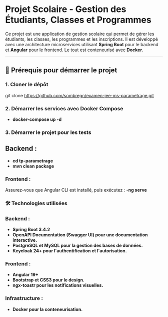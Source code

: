 # Projet Scolaire - Gestion des Étudiants, Classes et Programmes

Ce projet est une application de gestion scolaire qui permet de gérer les étudiants, les classes, les programmes et les inscriptions. Il est développé avec une architecture microservices utilisant **Spring Boot** pour le backend et **Angular** pour le frontend. Le tout est conteneurisé avec **Docker**.

---

## 🚀 Prérequis pour démarrer le projet

### 1. Cloner le dépôt
git clone https://github.com/sombregn/examen-jee-ms-parametrage.git

### 2. Démarrer les services avec Docker Compose
- **docker-compose up -d**

### 3. Démarrer le projet pour les tests
## Backend :
- **cd tp-parametrage**
- **mvn clean package**
### Frontend :
Assurez-vous que Angular CLI est installé, puis exécutez :
-**ng serve**

### 🛠 Technologies utilisées

### Backend :
- **Spring Boot 3.4.2**
- **OpenAPI Documentation (Swagger UI) pour une documentation interactive.**
- **PostgreSQL et MySQL pour la gestion des bases de données.**
- **Keycloak 24+ pour l'authentification et l'autorisation.**

### Frontend :
- **Angular 19+**
- **Bootstrap et CSS3 pour le design.**
- **ngx-toastr pour les notifications visuelles.**

### Infrastructure :
- **Docker pour la conteneurisation.**
